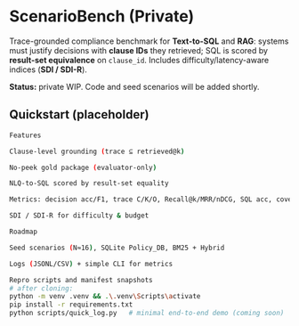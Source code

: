 # ScenarioBench (Private)

Trace-grounded compliance benchmark for **Text-to-SQL** and **RAG**: systems must justify decisions with **clause IDs** they retrieved; SQL is scored by **result-set equivalence** on `clause_id`. Includes difficulty/latency-aware indices (**SDI / SDI-R**).

**Status:** private WIP. Code and seed scenarios will be added shortly.

## Quickstart (placeholder)
```bash
Features

Clause-level grounding (trace ⊆ retrieved@k)

No-peek gold package (evaluator-only)

NLQ-to-SQL scored by result-set equality

Metrics: decision acc/F1, trace C/K/O, Recall@k/MRR/nDCG, SQL acc, coverage, latency, hallucination

SDI / SDI-R for difficulty & budget

Roadmap

Seed scenarios (N≈16), SQLite Policy_DB, BM25 + Hybrid

Logs (JSONL/CSV) + simple CLI for metrics

Repro scripts and manifest snapshots
# after cloning:
python -m venv .venv && .\.venv\Scripts\activate
pip install -r requirements.txt
python scripts/quick_log.py   # minimal end-to-end demo (coming soon)
